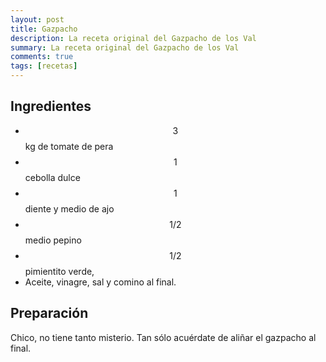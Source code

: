 ```yaml
---
layout: post
title: Gazpacho
description: La receta original del Gazpacho de los Val
summary: La receta original del Gazpacho de los Val
comments: true
tags: [recetas]
---
```


## Ingredientes

- $$3$$ kg de tomate de pera
- $$1$$ cebolla dulce
- $$1$$ diente y medio de ajo
- $$ 1/2 $$ medio pepino
- $$1/2$$ pimientito verde, 
- Aceite, vinagre, sal y comino al final.



## Preparación

Chico, no tiene tanto misterio. Tan sólo acuérdate de aliñar el gazpacho al final.

